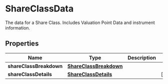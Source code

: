 

# ShareClassData

The data for a Share Class. Includes Valuation Point Data and instrument information.

## Properties

| Name | Type | Description | Notes |
|------------ | ------------- | ------------- | -------------|
|**shareClassBreakdown** | [**ShareClassBreakdown**](ShareClassBreakdown.md) |  |  |
|**shareClassDetails** | [**ShareClassDetails**](ShareClassDetails.md) |  |  [optional] |



